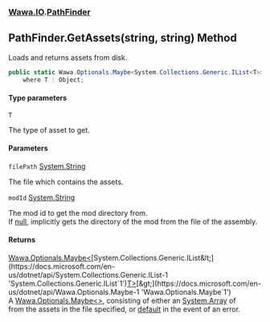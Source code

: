 ### [Wawa.IO](Wawa.IO.md 'Wawa.IO').[PathFinder](PathFinder.md 'Wawa.IO.PathFinder')

## PathFinder.GetAssets<T>(string, string) Method

Loads and returns assets from disk.

```csharp
public static Wawa.Optionals.Maybe<System.Collections.Generic.IList<T>> GetAssets<T>(string filePath, string modId=null)
    where T : Object;
```
#### Type parameters

<a name='Wawa.IO.PathFinder.GetAssets_T_(string,string).T'></a>

`T`

The type of asset to get.
#### Parameters

<a name='Wawa.IO.PathFinder.GetAssets_T_(string,string).filePath'></a>

`filePath` [System.String](https://docs.microsoft.com/en-us/dotnet/api/System.String 'System.String')

The file which contains the assets.

<a name='Wawa.IO.PathFinder.GetAssets_T_(string,string).modId'></a>

`modId` [System.String](https://docs.microsoft.com/en-us/dotnet/api/System.String 'System.String')

The mod id to get the mod directory from.  
If [null](https://docs.microsoft.com/en-us/dotnet/csharp/language-reference/keywords/null 'https://docs.microsoft.com/en-us/dotnet/csharp/language-reference/keywords/null'), implicitly gets the directory of the mod from the file of the assembly.

#### Returns
[Wawa.Optionals.Maybe&lt;](https://docs.microsoft.com/en-us/dotnet/api/Wawa.Optionals.Maybe-1 'Wawa.Optionals.Maybe`1')[System.Collections.Generic.IList&lt;](https://docs.microsoft.com/en-us/dotnet/api/System.Collections.Generic.IList-1 'System.Collections.Generic.IList`1')[T](PathFinder.GetAssets{T}(string,string).md#Wawa.IO.PathFinder.GetAssets_T_(string,string).T 'Wawa.IO.PathFinder.GetAssets<T>(string, string).T')[&gt;](https://docs.microsoft.com/en-us/dotnet/api/System.Collections.Generic.IList-1 'System.Collections.Generic.IList`1')[&gt;](https://docs.microsoft.com/en-us/dotnet/api/Wawa.Optionals.Maybe-1 'Wawa.Optionals.Maybe`1')  
A [Wawa.Optionals.Maybe&lt;&gt;](https://docs.microsoft.com/en-us/dotnet/api/Wawa.Optionals.Maybe-1 'Wawa.Optionals.Maybe`1'), consisting of either an [System.Array](https://docs.microsoft.com/en-us/dotnet/api/System.Array 'System.Array') of   
from the assets in the file specified, or [default](https://docs.microsoft.com/en-us/dotnet/csharp/language-reference/keywords/default 'https://docs.microsoft.com/en-us/dotnet/csharp/language-reference/keywords/default') in the event of an error.